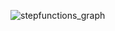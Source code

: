 ![stepfunctions_graph](https://github.com/user-attachments/assets/6ea54bb0-fbbe-4244-808c-b5a0f8569036)
